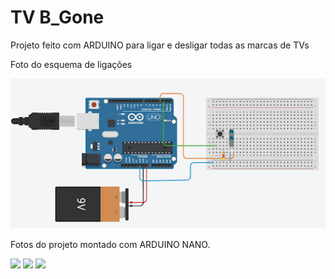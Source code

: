 # TV B_Gone

Projeto feito com ARDUINO para ligar e desligar todas as marcas de TVs

Foto do esquema de ligações

<img src="/esquemático.png" width="750" />

Fotos do projeto montado com ARDUINO NANO.

<img src="/foto1.jpg" width="700" />
<img src="/foto2.jpg" width="700" />
<img src="/foto3.jpg" width="700" />
